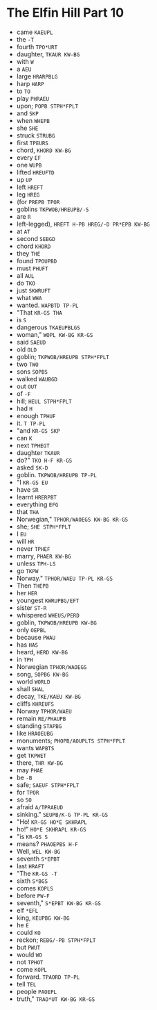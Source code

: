 # The Elfin Hill Part 10

* came `KAEUPL`
* the `-T`
* fourth `TPO*URT`
* daughter, `TKAUR KW-BG`
* with `W`
* a `AEU`
* large `HRARPBLG`
* harp `HARP`
* to `TO`
* play `PHRAEU`
* upon; `POPB STPH*FPLT`
* and `SKP`
* when `WHEPB`
* she `SHE`
* struck `STRUBG`
* first `TPEURS`
* chord, `KHORD KW-BG`
* every `EF`
* one `WUPB`
* lifted `HREUFTD`
* up `UP`
* left `HREFT`
* leg `HREG`
* (for `PREPB TPOR`
* goblins `TKPWOB/HREUPB/-S`
* are `R`
* left-legged), `HREFT H-PB HREG/-D PR*EPB KW-BG`
* at `AT`
* second `SEBGD`
* chord `KHORD`
* they `THE`
* found `TPOUPBD`
* must `PHUFT`
* all `AUL`
* do `TKO`
* just `SKWRUFT`
* what `WHA`
* wanted. `WAPBTD TP-PL`
* "That `KR-GS THA`
* is `S`
* dangerous `TKAEUPBLGS`
* woman," `WOPL KW-BG KR-GS`
* said `SAEUD`
* old `OLD`
* goblin; `TKPWOB/HREUPB STPH*FPLT`
* two `TWO`
* sons `SOPBS`
* walked `WAUBGD`
* out `OUT`
* of `-F`
* hill; `HEUL STPH*FPLT`
* had `H`
* enough `TPHUF`
* it. `T TP-PL`
* "and `KR-GS SKP`
* can `K`
* next `TPHEGT`
* daughter `TKAUR`
* do?" `TKO H-F KR-GS`
* asked `SK-D`
* goblin. `TKPWOB/HREUPB TP-PL`
* "I `KR-GS EU`
* have `SR`
* learnt `HRERPBT`
* everything `EFG`
* that `THA`
* Norwegian," `TPHOR/WAOEGS KW-BG KR-GS`
* she; `SHE STPH*FPLT`
* I `EU`
* will `HR`
* never `TPHEF`
* marry, `PHAER KW-BG`
* unless `TPH-LS`
* go `TKPW`
* Norway." `TPHOR/WAEU TP-PL KR-GS`
* Then `THEPB`
* her `HER`
* youngest `KWRUPBG/EFT`
* sister `ST-R`
* whispered `WHEUS/PERD`
* goblin, `TKPWOB/HREUPB KW-BG`
* only `OEPBL`
* because `PWAU`
* has `HAS`
* heard, `HERD KW-BG`
* in `TPH`
* Norwegian `TPHOR/WAOEGS`
* song, `SOPBG KW-BG`
* world `WORLD`
* shall `SHAL`
* decay, `TKE/KAEU KW-BG`
* cliffs `KHREUFS`
* Norway `TPHOR/WAEU`
* remain `RE/PHAUPB`
* standing `STAPBG`
* like `HRAOEUBG`
* monuments; `PHOPB/AOUPLTS STPH*FPLT`
* wants `WAPBTS`
* get `TKPWET`
* there, `THR KW-BG`
* may `PHAE`
* be `-B`
* safe; `SAEUF STPH*FPLT`
* for `TPOR`
* so `SO`
* afraid `A/TPRAEUD`
* sinking." `SEUPB/K-G TP-PL KR-GS`
* "Ho! `KR-GS HO*E SKHRAPL`
* ho!" `HO*E SKHRAPL KR-GS`
* "is `KR-GS S`
* means? `PHAOEPBS H-F`
* Well, `WEL KW-BG`
* seventh `S*EPBT`
* last `HRAFT`
* "The `KR-GS -T`
* sixth `S*BGS`
* comes `KOPLS`
* before `PW-F`
* seventh," `S*EPBT KW-BG KR-GS`
* elf `*EFL`
* king, `KEUPBG KW-BG`
* he `E`
* could `KO`
* reckon; `REBG/-PB STPH*FPLT`
* but `PWUT`
* would `WO`
* not `TPHOT`
* come `KOPL`
* forward. `TPAORD TP-PL`
* tell `TEL`
* people `PAOEPL`
* truth," `TRAO*UT KW-BG KR-GS`
